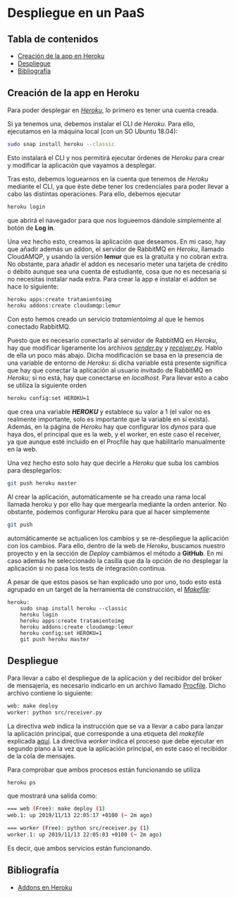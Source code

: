 # Despliegue en un PaaS

## Tabla de contenidos
<!--ts-->
   * [Creación de la app en Heroku](#Creacion-de-la-app-en-Heroku)
   * [Despliegue](#Despliegue)
   * [Bibliografía](#Bibliografia)
<!--te-->

## Creación de la app en Heroku

Para poder desplegar en [*Heroku*](https://www.heroku.com/), lo primero es tener
una cuenta creada.

Si ya tenemos una, debemos instalar el CLI de *Heroku*. Para ello, ejecutamos
en la máquina local (con un SO Ubuntu 18.04):

```bash
sudo snap install heroku --classic
```

Esto instalará el CLI y nos permitirá ejecutar órdenes de *Heroku* para crear y
modificar la aplicación que vayamos a desplegar.

Tras esto, debemos loguearnos en la cuenta que tenemos de *Heroku* mediante el
CLI, ya que éste debe tener los credenciales para poder llevar a cabo las distintas
operaciones. Para ello, debemos ejecutar

```bash
heroku login
```

que abrirá el navegador para que nos logueemos dándole simplemente al botón de **Log in**.

Una vez hecho esto, creamos la aplicación que deseamos. En mi caso, hay que añadir
además un addon, el servidor de RabbitMQ en *Heroku*, llamado CloudAMQP, y usando
la versión **lemur** que es la gratuita y no cobran extra. No obstante, para añadir
el addon es necesario meter una tarjeta de crédito o débito aunque sea una cuenta
de estudiante, cosa que no es necesaria si no necesitas instalar nada extra. Para
crear la app e instalar el addon se hace lo siguiente:

```bash
heroku apps:create tratamientoimg
heroku addons:create cloudamqp:lemur
```

Con esto hemos creado un servicio *tratamientoimg* al que le hemos conectado RabbitMQ.

Puesto que es necesario conectarlo al servidor de RabbitMQ en *Heroku*, hay que
modificar ligeramente los archivos [*sender.py*](https://github.com/nazaretrogue/Microservicio-multimedia/blob/master/src/sender.py)
y [*receiver.py*](https://github.com/nazaretrogue/Microservicio-multimedia/blob/master/src/receiver.py).
Hablo de ella un poco más abajo. Dicha modificación se basa en la presencia de
una variable de entorno de *Heroku*: si dicha variable está presente significa
que hay que conectar la aplicación al usuario invitado de RabbitMQ en *Heroku*;
si no está, hay que conectarse en *localhost*. Para llevar esto a cabo se utiliza
la siguiente orden

```bash
heroku config:set HEROKU=1
```

que crea una variable ***HEROKU*** y establece su valor a 1 (el valor no es realmente
importante, solo es importante que la variable en sí exista). Además, en la página
de *Heroku* hay que configurar los *dynos* para que haya dos, el principal que
es la web, y el worker, en este caso el receiver, ya que aunque esté incluido en
el Procfile hay que habilitarlo manualmente en la web.

Una vez hecho esto solo hay que decirle a *Heroku* que suba los cambios para
desplegarlos:

```bash
git push heroku master
```

Al crear la aplicación, automáticamente se ha creado una rama local llamada heroku
y por ello hay que mergearla mediante la orden anterior. No obstante, podemos
configurar Heroku para que al hacer simplemente

```bash
git push
```

automáticamente se actualicen los cambios y se re-despliegue la aplicación con los
cambios. Para ello, dentro de la web de *Heroku*, buscamos nuestro proyecto y en
la sección de *Deploy* cambiámos el método a **GitHub**. En mi caso además he
seleccionado la casilla que da la opción de no desplegar la aplicación si no
pasa los tests de integración continua.

A pesar de que estos pasos se han explicado uno por uno, todo esto está agrupado
en un target de la herramienta de construcción, el [*Makefile*](https://github.com/nazaretrogue/Microservicio-multimedia/blob/master/Makefile):

```make
heroku:
	sudo snap install heroku --classic
	heroku login
	heroku apps:create tratamientoimg
	heroku addons:create cloudamqp:lemur
	heroku config:set HEROKU=1
	git push heroku master
```

## Despliegue

Para llevar a cabo el despliegue de la aplicación y del recibidor del bróker de
mensajería, es necesario indicarlo en un archivo llamado [Procfile](https://github.com/nazaretrogue/Microservicio-multimedia/blob/master/Procfile).
Dicho archivo contiene lo siguiente:

```bash
web: make deploy
worker: python src/receiver.py
```

La directiva *web* indica la instrucción que se va a llevar a cabo para lanzar
la aplicación principal, que corresponde a una etiqueta del *makefile* explicada
[aquí](https://github.com/nazaretrogue/Microservicio-multimedia/blob/master/docs/Tecnologias_usadas.md#Makefile).
La directiva *worker* indica el proceso que debe ejecutar en segundo plano a la
vez que la aplicación principal, en este caso el recibidor de la cola de mensajes.

Para comprobar que ambos procesos están funcionando se utiliza

```bash
heroku ps
```

que mostrará una salida como:

```bash
=== web (Free): make deploy (1)
web.1: up 2019/11/13 22:05:17 +0100 (~ 2m ago)

=== worker (Free): python src/receiver.py (1)
worker.1: up 2019/11/13 22:05:03 +0100 (~ 2m ago)
```

Es decir, que ambos servicios están funcionando.

## Bibliografía

* [Addons en Heroku](https://devcenter.heroku.com/articles/cloudamqp)
